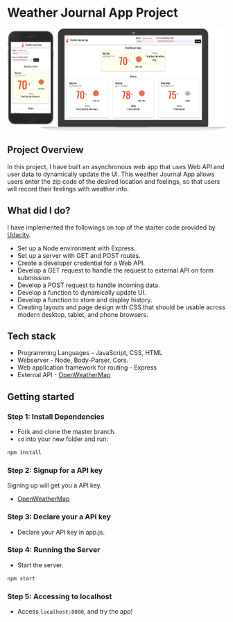 # Weather Journal App Project
![Weather Journal App](./website/image/app-design.JPG?raw=true "Weather Journal App")


## Project Overview
In this project, I have built an asynchronous web app that uses Web API and user data to dynamically update the UI. This weather Journal App allows users enter the zip code of the desired location and feelings, so that users will record their feelings with weather info.


## What did I do?
I have implemented the followings on top of the starter code provided by [Udacity](https://www.udacity.com/).
- Set up a Node environment with Express.
- Set up a server with GET and POST routes.
- Create a developer credential for a Web API.
- Develop a GET request to handle the request to external API on form submission.
- Develop a POST request to handle incoming data. 
- Develop a function to dynamically update UI.
- Develop a function to store and display history.
- Creating layouts and page design with CSS that should be usable across modern desktop, tablet, and phone browsers.


## Tech stack
- Programming Languages - JavaScript, CSS, HTML
- Webserver - Node, Body-Parser, Cors.
- Web application framework for routing - Express
- External API - [OpenWeatherMap](https://openweathermap.org/)


## Getting started
### Step 1: Install Dependencies
- Fork and clone the master branch.
- `cd` into your new folder and run:
```bash
npm install
```

### Step 2: Signup for a API key
Signing up will get you a API key.
- [OpenWeatherMap](https://home.openweathermap.org/users/sign_up)


### Step 3: Declare your a API key
- Declare your API key in app.js.


### Step 4: Running the Server
- Start the server.
```bash
npm start
```

### Step 5: Accessing to localhost
- Access `localhost:8000`, and try the app!